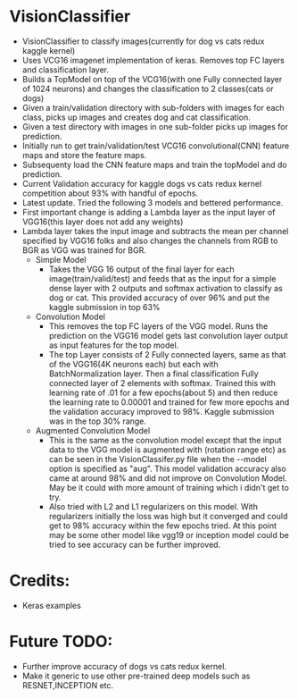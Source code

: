 


# VisionClassifier
* VisionClassifier to classify images(currently for dog vs cats redux kaggle kernel) </br>
* Uses VCG16 imagenet implementation of keras. Removes top FC layers and classification layer.</br>
* Builds a TopModel on top of the VCG16(with one Fully connected layer of 1024 neurons) and changes the classification to 2 classes(cats or dogs) </br>
* Given a train/validation directory with sub-folders with images for each class, picks up images and creates dog and cat classification.
* Given a test directory with images in one sub-folder picks up images for prediction.</br>
* Initially run to get train/validation/test VCG16 convolutional(CNN) feature maps and store the feature maps. </br>
* Subsequenty load the CNN feature maps and train the topModel and do prediction.</br>
* Current Validation accuracy for kaggle dogs vs cats redux kernel competition about 93% with handful of epochs. </br>
* Latest update. Tried the following 3 models and bettered performance.</br>
* First important change is adding a Lambda layer as the input layer of VGG16(this layer does not add any weights) </b>
* Lambda layer takes the input image and subtracts the mean per channel specified by VGG16 folks and also changes the channels from RGB to BGR as VGG was trained for BGR.
  * Simple Model </br>
    * Takes the VGG 16 output of the final layer for each image(train/valid/test) and feeds that as the input for a simple dense layer with 2 outputs and softmax activation to classify as dog or cat. This provided accuracy of over 96% and put the kaggle submission in top 63% </br>
  * Convolution Model </br>
    * This removes the top FC layers of the VGG model. Runs the prediction on the VGG16 model gets last convolution layer output as input features for the top model.</br>
    * The top Layer consists of 2 Fully connected layers, same as that of the VGG16(4K neurons each) but each with BatchNormalization layer. Then a final classification Fully connected layer of 2 elements with softmax. Trained this with learning rate of .01 for a few epochs(about 5) and then reduce the learning rate to 0.00001 and trained for few more epochs and the validation accuracy improved to 98%. Kaggle submission was in the top 30% range.
   * Augmented Convolution Model </br>
     * This is the same as the convolution model except that the input data to the VGG model is augmented with (rotation range etc) as can be seen in the VisionClassifer.py file when the --model option is specified as "aug". This model validation accuracy also came at around 98% and did not improve on Convolution Model. May be it could with more amount of training which i didn't get to try. 
     * Also tried with L2 and L1 regularizers on this model. With regularizers initially the loss was high but it converged and could get to 98% accuracy within the few epochs tried. At this point may be some other model like vgg19 or inception model could be tried to see accuracy can be further improved.

# Credits:
* Keras examples

# Future TODO:</br>
* Further improve accuracy of dogs vs cats redux kernel.</br>
* Make it generic to use other pre-trained deep models such as RESNET,INCEPTION etc.</br>
